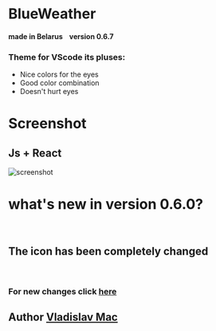 # BlueWeather

#### made in Belarus    version 0.6.7

### Theme for VScode its pluses:<br> 

* Nice colors for the eyes 
* Good color combination
* Doesn't hurt eyes 

# Screenshot <br>
## Js + React

![screenshot](https://i.ibb.co/1Zk78Rp/screen-React-JS.png)

# what's new in version 0.6.0?
<br>

## The icon has been completely changed 

<br>

### For new changes click [here](https://github.com/VladislavMac/BlackWeather/blob/main/CHANGELOG.md 'CHANGELOG')

## Author [Vladislav Mac](https://github.com/VladislavMac 'Author')